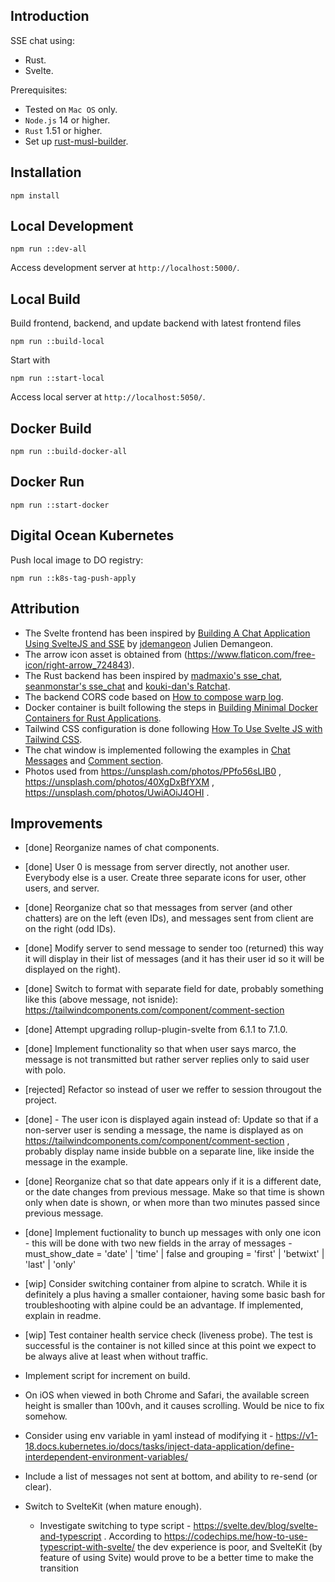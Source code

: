 ## Introduction

SSE chat using:

* Rust.
* Svelte.

Prerequisites:

* Tested on `Mac OS` only.
* `Node.js` 14 or higher.
* `Rust` 1.51 or higher.
* Set up [rust-musl-builder](https://github.com/emk/rust-musl-builder).

## Installation

```
npm install
```

## Local Development

```
npm run ::dev-all
```
Access development server at `http://localhost:5000/`.

## Local Build

Build frontend, backend, and update backend with latest frontend files

```
npm run ::build-local
```

Start with

```
npm run ::start-local
```

Access local server at `http://localhost:5050/`.

## Docker Build

```
npm run ::build-docker-all
```

## Docker Run

```
npm run ::start-docker
```

## Digital Ocean Kubernetes

Push local image to DO registry:

```
npm run ::k8s-tag-push-apply
```

## Attribution

* The Svelte frontend has been inspired by [Building A Chat Application Using SvelteJS and SSE](https://marmelab.com/blog/2020/10/02/build-a-chat-application-using-sveltejs-and-sse.html) by [jdemangeon](https://github.com/jdemangeon) Julien Demangeon.
* The arrow icon asset is obtained from (https://www.flaticon.com/free-icon/right-arrow_724843).
* The Rust backend has been inspired by [madmaxio's sse_chat](https://github.com/madmaxio/tokio/blob/203ab8bd5e91daea728e9bf1f907de211c222f27/warp/examples/sse_chat.rs), [seanmonstar's sse_chat](https://github.com/seanmonstar/warp/blob/b6d1fc0719604ef1010aec00544408e6af1289a5/examples/sse_chat.rs) and [kouki-dan's Ratchat](https://github.com/kouki-dan/Ratchat/blob/1f4f6fc3a7227076d32906121d2eaedb03c76115/src/main.rs).
* The backend CORS code based on [How to compose warp log](https://stackoverflow.com/questions/62107101/how-to-compose-warp-log).
* Docker container is built following the steps in [Building Minimal Docker Containers for Rust Applications](https://blog.semicolonsoftware.de/building-minimal-docker-containers-for-rust-applications/).
* Tailwind CSS configuration is done following [How To Use Svelte JS with Tailwind CSS](https://levelup.gitconnected.com/how-to-use-svelte-js-with-tailwind-css-f0554187eca1).
* The chat window is implemented following the examples in [Chat Messages](https://tailwindcomponents.com/component/chat-messages) and [Comment section](https://tailwindcomponents.com/component/comment-section).
* Photos used from https://unsplash.com/photos/PPfo56sLIB0 , https://unsplash.com/photos/40XgDxBfYXM , https://unsplash.com/photos/UwiAOiJ4OHI .

## Improvements

* [done] Reorganize names of chat components.
* [done] User 0 is message from server directly, not another user. Everybody else is a user. Create three separate icons for user, other users, and server.
* [done] Reorganize chat so that messages from server (and other chatters) are on the left (even IDs), and messages sent from client are on the right (odd IDs).
* [done] Modify server to send message to sender too (returned) this way it will display in their list of messages (and it has their user id so it will be displayed on the right).
* [done] Switch to format with separate field for date, probably something like this (above message, not isnide): https://tailwindcomponents.com/component/comment-section
* [done] Attempt upgrading rollup-plugin-svelte from 6.1.1 to 7.1.0.
* [done] Implement functionality so that when user says marco, the message is not transmitted but rather server replies only to said user with polo.
* [rejected] Refactor so instead of user we reffer to session througout the project.
* [done] - The user icon is displayed again instead of: Update so that if a non-server user is sending a message, the name is displayed as on https://tailwindcomponents.com/component/comment-section , probably display name inside bubble on a separate line, like inside the message in the example.
* [done] Reorganize chat so that date appears only if it is a different date, or the date changes from previous message. Make so that time is shown only when date is shown, or when more than two minutes passed since previous message.
* [done] Implement fuctionality to bunch up messages with only one icon - this will be done with two new fields in the array of messages - must_show_date = 'date' | 'time' | false  and grouping = 'first' | 'betwixt' | 'last' | 'only'

* [wip] Consider switching container from alpine to scratch. While it is definitely a plus having a smaller contaioner, having some basic bash for troubleshooting with alpine could be an advantage. If implemented, explain in readme.
* [wip] Test container health service check (liveness probe). The test is successful is the container is not killed since at this point we expect to be always alive at least when without traffic.
* Implement script for increment on build.
* On iOS when viewed in both Chrome and Safari, the available screen height is smaller than 100vh, and it causes scrolling. Would be nice to fix somehow.
* Consider using env variable in yaml instead of modifying it - https://v1-18.docs.kubernetes.io/docs/tasks/inject-data-application/define-interdependent-environment-variables/

* Include a list of messages not sent at bottom, and ability to re-send (or clear).

* Switch to SvelteKit (when mature enough).
    * Investigate switching to type script - https://svelte.dev/blog/svelte-and-typescript . According to https://codechips.me/how-to-use-typescript-with-svelte/ the dev experience is poor, and SvelteKit (by feature of using Svite) would prove to be a better time to make the transition
